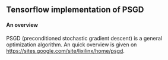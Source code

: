 ## Tensorflow implementation of PSGD

#### An overview
PSGD (preconditioned stochastic gradient descent) is a general optimization algorithm. An quick overview is given on https://sites.google.com/site/lixilinx/home/psgd. 

